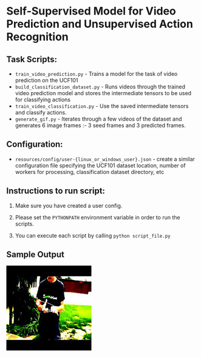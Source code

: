 
# Self-Supervised Model for Video Prediction and Unsupervised Action Recognition

## Task Scripts:

 - ```train_video_prediction.py``` - Trains a model for the task of video prediction on the UCF101
 - ```build_classification_dataset.py``` - Runs videos through the trained video prediction model and stores the intermediate tensors to be used for classifying actions
 - ```train_video_classification.py``` - Use the saved intermediate tensors and classify actions.
 - ```generate_gif.py``` - Iterates through a few videos of the dataset and generates 6 image frames :- 3 seed frames and 3 predicted frames.

## Configuration:

  - ```resources/config/user-{linux_or_windows_user}.json``` - create a similar configuration file specifying the UCF101 dataset location, number of workers for processing, classification dataset directory, etc

## Instructions to run script:

1. Make sure you have created a user config.

2. Please set the `PYTHONPATH` environment variable in order to run the scripts.

3. You can execute each script by calling `python script_file.py`

## Sample Output
![YOYO](resources/yoyo-gif-output.gif)